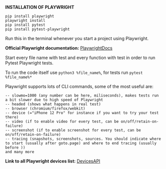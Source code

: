 **INSTALLATION OF PLAYWRIGHT**

```
pip install playwright
playwright install
pip install pytest
pip install pytest-playwright
```
Run this in the terminal whenever you start a project using Playwright.

**Official Playwright documentation:**
[PlaywrightDocs](https://playwright.dev/python/docs/intro)

Start every file name with test and every function with test in order to run Pytest Playwright tests.

To run the code itself use ```python3 %file_name%```, for tests run ```pytest %file_name%*```

Playwright supports lots of CLI commands, some of the most useful are:
```
-- slowmo=1000 (any number can be here, miliseconds), makes tests run a bit slower due to high speed of Playwright
-- headed (shows what happens in real test)
-- browser (chromium/firefox/webkit)
-- device (="iPhone 12 Pro" for instance if you want to try your test there)
-- video (if to enable video for every test, can be on/off/retain-on-failure)
-- screenshot (if to enable screenshot for every test, can be on/off/retain-on-failure)
-- tracing (snapshots, screenshots, sources. You should indicate where to start (usually after goto.page) and where to end tracing (usually before ))
and many more
```

**Link to all Playwright devices list:**
[DevicesAPI](https://github.com/microsoft/playwright/blob/main/packages/playwright-core/src/server/deviceDescriptorsSource.json)
